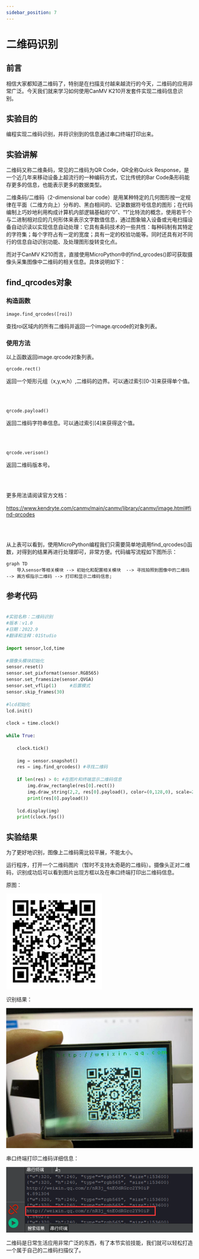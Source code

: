```yaml
---
sidebar_position: 7
---
```


# 二维码识别

## 前言
相信大家都知道二维码了，特别是在扫描支付越来越流行的今天，二维码的应用非常广泛。今天我们就来学习如何使用CanMV K210开发套件实现二维码信息识别。

## 实验目的
编程实现二维码识别，并将识别到的信息通过串口终端打印出来。

## 实验讲解

二维码又称二维条码，常见的二维码为QR Code，QR全称Quick Response，是一个近几年来移动设备上超流行的一种编码方式，它比传统的Bar Code条形码能存更多的信息，也能表示更多的数据类型。

二维条码/二维码（2-dimensional bar code）是用某种特定的几何图形按一定规律在平面（二维方向上）分布的、黑白相间的、记录数据符号信息的图形；在代码编制上巧妙地利用构成计算机内部逻辑基础的“0”、“1”比特流的概念，使用若干个与二进制相对应的几何形体来表示文字数值信息，通过图象输入设备或光电扫描设备自动识读以实现信息自动处理：它具有条码技术的一些共性：每种码制有其特定的字符集；每个字符占有一定的宽度；具有一定的校验功能等。同时还具有对不同行的信息自动识别功能、及处理图形旋转变化点。

而对于CanMV K210而言，直接使用MicroPython中的find_qrcodes()即可获取摄像头采集图像中二维码的相关信息。具体说明如下：

## find_qrcodes对象

### 构造函数
```python
image.find_qrcodes([roi])
```
查找roi区域内的所有二维码并返回一个image.qrcode的对象列表。

### 使用方法

以上函数返回image.qrcode对象列表。

```python
qrcode.rect()
```
返回一个矩形元组（x,y,w,h）,二维码的边界。可以通过索引[0-3]来获得单个值。

<br></br>

```python
qrcode.payload()
```
返回二维码字符串信息。可以通过索引[4]来获得这个值。

<br></br>

```python
qrcode.verison()
```
返回二维码版本号。

<br></br>

更多用法请阅读官方文档：<br></br>
https://www.kendryte.com/canmv/main/canmv/library/canmv/image.html#find-qrcodes

<br></br>

从上表可以看到，使用MicroPython编程我们只需要简单地调用find_qrcodes()函数，对得到的结果再进行处理即可，非常方便。代码编写流程如下图所示：

```mermaid
graph TD
    导入sensor等相关模块 --> 初始化和配置相关模块  --> 寻找拍照到图像中的二维码 --> 画方框指示二维码 --> 打印和显示二维码信息;
```

## 参考代码

```python

#实验名称：二维码识别
#版本：v1.0
#日期：2022.9
#翻译和注释：01Studio

import sensor,lcd,time

#摄像头模块初始化
sensor.reset()
sensor.set_pixformat(sensor.RGB565)
sensor.set_framesize(sensor.QVGA)
sensor.set_vflip(1)     #后置模式
sensor.skip_frames(30)

#lcd初始化
lcd.init()

clock = time.clock()

while True:

    clock.tick()

    img = sensor.snapshot()
    res = img.find_qrcodes() #寻找二维码

    if len(res) > 0: #在图片和终端显示二维码信息
        img.draw_rectangle(res[0].rect())
        img.draw_string(2,2, res[0].payload(), color=(0,128,0), scale=2)
        print(res[0].payload())

    lcd.display(img)
    print(clock.fps())
```

## 实验结果

为了更好地识别，图像上二维码需比较平展，不能太小。

运行程序，打开一个二维码图片（暂时不支持太奇葩的二维码）。摄像头正对二维码，识别成功后可以看到图片出现方框以及在串口终端打印出二维码信息。

原图：

![qrcode](./img/qrcode/qrcode1.jpg)

识别结果：

![qrcode](./img/qrcode/qrcode2.jpg)

串口终端打印二维码详细信息：

![qrcode](./img/qrcode/qrcode3.png)

二维码是日常生活应用非常广泛的东西，有了本节实验技能，我们就可以轻松打造一个属于自己的二维码扫描仪了。